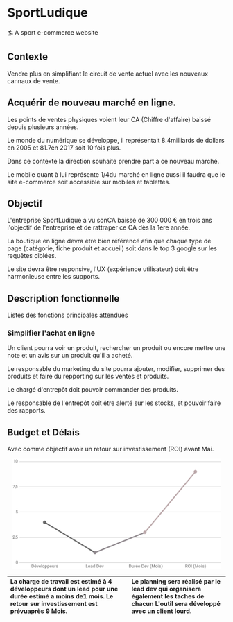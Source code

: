 # SportLudique
🏄 A sport e-commerce website

## Contexte

Vendre plus en simplifiant le circuit de vente actuel avec les nouveaux cannaux de vente.

## Acquérir de nouveau marché en ligne.

Les points de ventes physiques voient leur CA (Chiffre d'affaire) baissé depuis plusieurs années.

Le monde du numérique se développe, il représentait 8.4milliards de dollars en 2005 et 81.7en 2017 soit 10 fois plus.

Dans ce contexte la direction souhaite prendre part à ce nouveau marché.

Le mobile quant à lui représente 1/4du marché en ligne aussi il faudra que le site e-commerce soit accessible sur mobiles et tablettes.

## Objectif

L'entreprise SportLudique a vu sonCA baissé de 300 000 € en trois ans l'objectif de l'entreprise et de rattraper ce CA dès la 1ere année.

La boutique en ligne devra être bien référencé afin que chaque type de page (catégorie, fiche produit et accueil) soit dans le top 3 google sur les requêtes ciblées.

Le site devra être responsive, l'UX (expérience utilisateur) doit être harmonieuse entre les supports.

## Description fonctionnelle

Listes des fonctions principales attendues

### Simplifier l'achat en ligne

Un client pourra voir un produit, rechercher un produit ou encore mettre une note et un avis sur un produit qu'il a acheté.

Le responsable du marketing du site pourra ajouter, modifier, supprimer des produits et faire du repporting sur les ventes et produits.

Le chargé d'entrepôt doit pouvoir commander des produits.

Le responsable de l'entrepôt doit être alerté sur les stocks, et pouvoir faire des rapports.

## Budget et Délais

Avec comme objectif avoir un retour sur investissement (ROI) avant Mai.


<center>
    <img width="480px" src="/assets/graph.svg">
</center>


| La charge de travail est estimé à 4 développeurs dont un lead pour une durée estimé a moins de1 mois. Le retour sur investissement est prévuaprès 9 Mois. | Le planning sera réalisé par le lead dev qui organisera également les taches de chacun L'outil sera développé avec un client lourd. |
| :-- | :-- |
